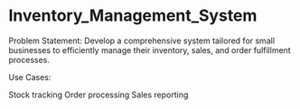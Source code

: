# Inventory_Management_System
Problem Statement:
Develop a comprehensive system tailored for small businesses to efficiently manage their inventory, sales, and order fulfillment processes.

Use Cases:

Stock tracking
Order processing
Sales reporting

